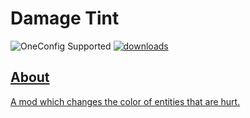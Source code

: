 # Damage Tint

![OneConfig Supported](https://i.imgur.com/pFqMYWp.png)
<a href="https://github.com/Polyfrost/DamageTint/releases" target="_blank"><img alt="downloads" src="https://img.shields.io/github/downloads/Polyfrost/DamageTint/total?color=F5C400&style=for-the-badge" />
</div>

## About
A mod which changes the color of entities that are hurt. 
